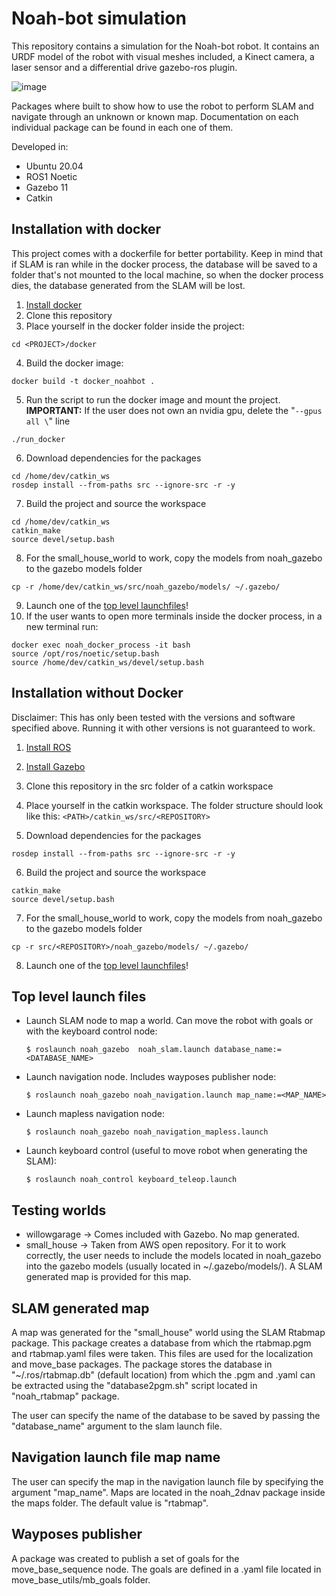 # Noah-bot simulation

This repository contains a simulation for the Noah-bot robot. It contains an URDF model of the robot with visual meshes included, a Kinect camera, a laser sensor and a differential drive gazebo-ros plugin.

![image](https://user-images.githubusercontent.com/77001289/125287999-03e26b80-e2f4-11eb-9619-a15130b4b15f.png)

Packages where built to show how to use the robot to perform SLAM and navigate through an unknown or known map. Documentation on each individual package can be found in each one of them.

Developed in:
- Ubuntu 20.04
- ROS1 Noetic
- Gazebo 11
- Catkin


## Installation with docker

This project comes with a dockerfile for better portability. Keep in mind that if SLAM is ran while in the docker process, the database will be saved to a folder that's not mounted to the local machine, so when the docker process dies, the database generated from the SLAM will be lost.

1. [Install docker](https://docs.docker.com/engine/install/ubuntu/)
2. Clone this repository
3. Place yourself in the docker folder inside the project:
```
cd <PROJECT>/docker
```
4. Build the docker image:
```
docker build -t docker_noahbot .
```
5. Run the script to run the docker image and mount the project. **IMPORTANT:** If the user does not own an nvidia gpu, delete the "`--gpus all \`" line
```
./run_docker
```
6. Download dependencies for the packages
```
cd /home/dev/catkin_ws
rosdep install --from-paths src --ignore-src -r -y
```
7. Build the project and source the workspace
```
cd /home/dev/catkin_ws
catkin_make
source devel/setup.bash
```
8. For the small_house_world to work, copy the models from noah_gazebo to the gazebo models folder
```
cp -r /home/dev/catkin_ws/src/noah_gazebo/models/ ~/.gazebo/
``` 
9. Launch one of the [top level launchfiles](README.md#top-level-launch-files)!
10. If the user wants to open more terminals inside the docker process, in a new terminal run:
```
docker exec noah_docker_process -it bash
source /opt/ros/noetic/setup.bash
source /home/dev/catkin_ws/devel/setup.bash
```


## Installation without Docker

Disclaimer: This has only been tested with the versions and software specified above. Running it with other versions is not guaranteed to work.

1. [Install ROS](http://wiki.ros.org/noetic/Installation/Ubuntu)
2. [Install Gazebo](http://gazebosim.org/tutorials?tut=install_ubuntu)
3. Clone this repository in the src folder of a catkin workspace
4. Place yourself in the catkin workspace. The folder structure should look like this: `<PATH>/catkin_ws/src/<REPOSITORY>`

5. Download dependencies for the packages
```
rosdep install --from-paths src --ignore-src -r -y
```
6. Build the project and source the workspace
```
catkin_make
source devel/setup.bash
```
7. For the small_house_world to work, copy the models from noah_gazebo to the gazebo models folder
```
cp -r src/<REPOSITORY>/noah_gazebo/models/ ~/.gazebo/
``` 
8. Launch one of the [top level launchfiles](README.md#top-level-launch-files)!


## Top level launch files

- Launch SLAM node to map a world. Can move the robot with goals or with the keyboard control node:
    ```
    $ roslaunch noah_gazebo  noah_slam.launch database_name:=<DATABASE_NAME>
    ```

- Launch navigation node. Includes wayposes publisher node:
    ```
    $ roslaunch noah_gazebo noah_navigation.launch map_name:=<MAP_NAME>
    ```

- Launch mapless navigation node:
    ```
    $ roslaunch noah_gazebo noah_navigation_mapless.launch
    ```

- Launch keyboard control (useful to move robot when generating the SLAM):
    ```
    $ roslaunch noah_control keyboard_teleop.launch
    ```


## Testing worlds
- willowgarage -> Comes included with Gazebo. No map generated.
- small_house -> Taken from AWS open repository. For it to work correctly, the user needs to include the models located in noah_gazebo into the gazebo models (usually located in ~/.gazebo/models/). A SLAM generated map is provided for this map.

## SLAM generated map
A map was generated for the "small_house" world using the SLAM Rtabmap package. This package creates a database from which the rtabmap.pgm and rtabmap.yaml files were taken. This files are used for the localization and move_base packages. The package stores the database in "~/.ros/rtabmap.db" (default location) from which the .pgm and .yaml can be extracted using the "database2pgm.sh" script located in "noah_rtabmap" package.

The user can specify the name of the database to be saved by passing the "database_name" argument to the slam launch file.

## Navigation launch file map name
The user can specify the map in the navigation launch file by specifying the argument "map_name". Maps are located in the noah_2dnav package inside the maps folder. The default value is "rtabmap".

## Wayposes publisher
A package was created to publish a set of goals for the move_base_sequence node. The goals are defined in a .yaml file located in move_base_utils/mb_goals folder.
